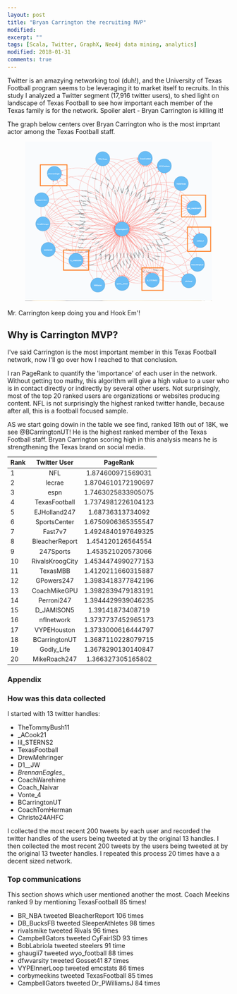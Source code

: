 ```yaml
---
layout: post
title: "Bryan Carrington the recruiting MVP"
modified:
excerpt: ""
tags: [Scala, Twitter, GraphX, Neo4j data mining, analytics]
modified: 2018-01-31
comments: true
---
```


Twitter is an amazying networking tool (duh!), and the University of Texas Football program seems to be leveraging it to market itself to recruits. In this study I analyzed a Twitter segment (17,916 twitter users), to shed light on landscape of Texas Football to see how important each member of the Texas family is for the network. Spoiler alert - Bryan Carrington is killing it!


The graph below centers over Bryan Carrington who is the most imprtant actor among the Texas Football staff.

<figure>
     <img src="/images/Graphs/BC_tweet_map.png">
    <figcaption></figcaption>
</figure>


Mr. Carrington keep doing you and Hook Em'!



## Why is Carrington MVP?

I've said Carrington is the most important member in this Texas Football network, now I'll go over how I reached to that conclusion.


I ran PageRank to quantify the 'importance' of each user in the network. Without getting too mathy, this algorithm will give a high value to a user who is in contact directly or indirectly by several other users. Not surprisingly, most of the top 20 ranked users are organizations or websites producing content. NFL is not surprisingly the highest ranked twitter handle, because after all, this is a football focused sample.

AS we start going dowin in the table we see find, ranked 18th out of 18K, we see @BCarringtonUT! He is the highest ranked member of the Texas Football staff. Bryan Carrington scoring high in this analysis means he is strengthening the Texas brand on social media. 




| Rank | Twitter User        | PageRank  |
| ------------- |:-------------:|:-------------:|
 | 1 | NFL | 1.874600971569031 | 
 | 2 | lecrae | 1.8704610172190697 | 
 | 3 | espn | 1.7463025833905075 | 
 | 4 | TexasFootball | 1.7374981226104123 | 
 | 5 | EJHolland247 | 1.68736313734092 | 
 | 6 | SportsCenter | 1.6750906365355547 | 
 | 7 | Fast7v7 | 1.4924840197649325 | 
 | 8 | BleacherReport | 1.454120126564554 | 
 | 9 | 247Sports | 1.453521020573066 | 
 | 10 | RivalsKroogCity | 1.4534474990277153 | 
 | 11 | TexasMBB | 1.4120211660315887 | 
 | 12 | GPowers247 | 1.3983418377842196 | 
 | 13 | CoachMikeGPU | 1.3982839479183191 | 
 | 14 | Perroni247 | 1.3944429939046235 | 
 | 15 | D_JAMISON5 | 1.39141873408719 | 
 | 16 | nflnetwork | 1.3737737452965173 | 
 | 17 | VYPEHouston | 1.3733000616444797 | 
 | 18 | BCarringtonUT | 1.3687110228079715 | 
 | 19 | Godly_Life | 1.3678290130140847 | 
 | 20 | MikeRoach247 | 1.366327305165802 | 





### Appendix

### How was this data collected

I started with 13 twitter handles:

* TheTommyBush11
* _ACook21
* lil_STERNS2
* TexasFootball
* DrewMehringer
* D1__JW
* _BrennanEagles__
* CoachWarehime
* Coach_Naivar
* Vonte_4
* BCarringtonUT
* CoachTomHerman
* Christo24AHFC

I collected the most recent 200 tweets by each user and recorded the twitter handles of the users being tweeted at by the original 13 handles. I then collected the most recent 200 tweets by the users being tweeted at by the original 13 tweeter handles. I repeated this process 20 times have a a decent sized network.


### Top communications

This section shows which user mentioned another the most. Coach Meekins ranked 9 by mentioning TexasFootball 85 times!

* BR_NBA tweeted BleacherReport 106 times
* DB_BucksFB tweeted SleeperAthletes 98 times
* rivalsmike tweeted Rivals 96 times
* CampbellGators tweeted CyFairISD 93 times
* BobLabriola tweeted steelers 91 time
* ghaugii7 tweeted wyo_football 88 times
* dfwvarsity tweeted Gosset41 87 times
* VYPEInnerLoop tweeted emcstats 86 times
* corbymeekins tweeted TexasFootball 85 times
* CampbellGators tweeted Dr_PWilliamsJ 84 times



